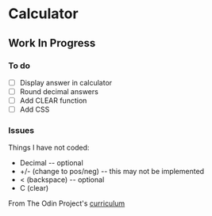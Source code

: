 # Calculator

## Work In Progress

### To do

- [ ] Display answer in calculator
- [ ] Round decimal answers
- [ ] Add CLEAR function
- [ ] Add CSS

### Issues

Things I have not coded:
* Decimal -- optional
* +/- (change to pos/neg) -- this may not be implemented
* < (backspace) -- optional
* C (clear)

From The Odin Project's [curriculum](https://www.theodinproject.com/lessons/calculator)
